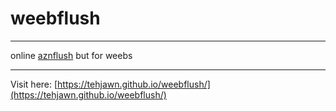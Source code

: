 ﻿# weebflush

---

online [aznflush](https://aznflush.com/) but for weebs

---

Visit here: [https://tehjawn.github.io/weebflush/](https://tehjawn.github.io/weebflush/)
